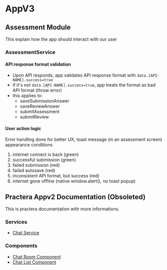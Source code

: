 # AppV3

## Assessment Module
This explain how the app should interact with our user

### AssessmentService

#### API response format validation
- Upon API responds, app validates API response format with `data.[API-NAME].success=true`
- if it's not `data.[API-NAME].success=true`, app treats the format as bad API format (throw error)
- this applies to:
  - saveSubmissionAnswer
  - saveReviewAnswer
  - submitAssessment
  - submitReview

#### User action logic
Error handling done for better UX, toast message (in an assessment screen) appearance conditions

1. internet connect is back (green)
1. successful submission (green)
1. failed submission (red)
1. failed autosave (red)
1. inconsistent API format, but success (red)
1. internet gone offline (native window.alert(), no toast popup)

## Practera Appv2 Documentation (Obsoleted)
This is practera documentation with more informations.

### Services
- [Chat Service](./services/chatService.md)

### Components
- [Chat Room Component](./components/chatRoomComponent.md)
- [Chat List Component](./components/chatListComponent.md)